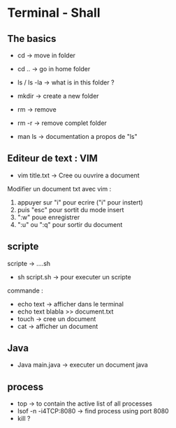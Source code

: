 # Terminal - Shall
## The basics

- cd -> move in folder
- cd .. -> go in home folder
- ls / ls -la -> what is in this folder ?
- mkdir -> create a new folder
- rm -> remove 
- rm -r -> remove complet folder

- man ls -> documentation a propos de "ls"

## Editeur de text : VIM

- vim title.txt -> Cree ou ouvrire a document

Modifier un document txt avec vim :
1. appuyer sur "i" pour ecrire ("i" pour instert)
2.  puis "esc" pour sortit du mode insert
3. ":w" poue enregistrer 
4. ":u" ou ":q" pour sortir du document 



## scripte 

scripte -> ....sh
- sh script.sh -> pour executer un scripte

commande :
 - echo text -> afficher dans le terminal
- echo text blabla >> document.txt
- touch -> cree un document
- cat -> afficher un document


## Java

- Java main.java -> executer un document java  


## process

- top -> to contain the active list of all processes
- lsof -n -i4TCP:8080 -> find process using port 8080
- kill ?



